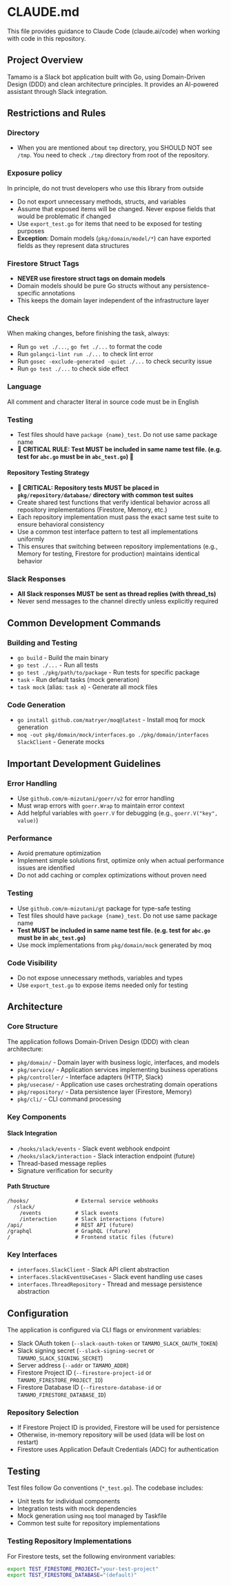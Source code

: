 # CLAUDE.md

This file provides guidance to Claude Code (claude.ai/code) when working with code in this repository.

## Project Overview

Tamamo is a Slack bot application built with Go, using Domain-Driven Design (DDD) and clean architecture principles. It provides an AI-powered assistant through Slack integration.

## Restrictions and Rules

### Directory

- When you are mentioned about `tmp` directory, you SHOULD NOT see `/tmp`. You need to check `./tmp` directory from root of the repository.

### Exposure policy

In principle, do not trust developers who use this library from outside

- Do not export unnecessary methods, structs, and variables
- Assume that exposed items will be changed. Never expose fields that would be problematic if changed
- Use `export_test.go` for items that need to be exposed for testing purposes
- **Exception**: Domain models (`pkg/domain/model/*`) can have exported fields as they represent data structures

### Firestore Struct Tags

- **NEVER use firestore struct tags on domain models**
- Domain models should be pure Go structs without any persistence-specific annotations
- This keeps the domain layer independent of the infrastructure layer

### Check

When making changes, before finishing the task, always:
- Run `go vet ./...`, `go fmt ./...` to format the code
- Run `golangci-lint run ./...` to check lint error
- Run `gosec -exclude-generated -quiet ./...` to check security issue
- Run `go test ./...` to check side effect

### Language

All comment and character literal in source code must be in English

### Testing

- Test files should have `package {name}_test`. Do not use same package name
- **🚨 CRITICAL RULE: Test MUST be included in same name test file. (e.g. test for `abc.go` must be in `abc_test.go`) 🚨**

#### Repository Testing Strategy
- **🚨 CRITICAL: Repository tests MUST be placed in `pkg/repository/database/` directory with common test suites**
- Create shared test functions that verify identical behavior across all repository implementations (Firestore, Memory, etc.)
- Each repository implementation must pass the exact same test suite to ensure behavioral consistency
- Use a common test interface pattern to test all implementations uniformly
- This ensures that switching between repository implementations (e.g., Memory for testing, Firestore for production) maintains identical behavior

### Slack Responses
- **All Slack responses MUST be sent as thread replies (with thread_ts)**
- Never send messages to the channel directly unless explicitly required

## Common Development Commands

### Building and Testing
- `go build` - Build the main binary
- `go test ./...` - Run all tests
- `go test ./pkg/path/to/package` - Run tests for specific package
- `task` - Run default tasks (mock generation)
- `task mock` (alias: `task m`) - Generate all mock files

### Code Generation
- `go install github.com/matryer/moq@latest` - Install moq for mock generation
- `moq -out pkg/domain/mock/interfaces.go ./pkg/domain/interfaces SlackClient` - Generate mocks

## Important Development Guidelines

### Error Handling
- Use `github.com/m-mizutani/goerr/v2` for error handling
- Must wrap errors with `goerr.Wrap` to maintain error context
- Add helpful variables with `goerr.V` for debugging (e.g., `goerr.V("key", value)`)

### Performance
- Avoid premature optimization
- Implement simple solutions first, optimize only when actual performance issues are identified
- Do not add caching or complex optimizations without proven need

### Testing
- Use `github.com/m-mizutani/gt` package for type-safe testing
- Test files should have `package {name}_test`. Do not use same package name
- **Test MUST be included in same name test file. (e.g. test for `abc.go` must be in `abc_test.go`)**
- Use mock implementations from `pkg/domain/mock` generated by moq

### Code Visibility
- Do not expose unnecessary methods, variables and types
- Use `export_test.go` to expose items needed only for testing

## Architecture

### Core Structure
The application follows Domain-Driven Design (DDD) with clean architecture:

- `pkg/domain/` - Domain layer with business logic, interfaces, and models
- `pkg/service/` - Application services implementing business operations
- `pkg/controller/` - Interface adapters (HTTP, Slack)
- `pkg/usecase/` - Application use cases orchestrating domain operations
- `pkg/repository/` - Data persistence layer (Firestore, Memory)
- `pkg/cli/` - CLI command processing

### Key Components

#### Slack Integration
- `/hooks/slack/events` - Slack event webhook endpoint
- `/hooks/slack/interaction` - Slack interaction endpoint (future)
- Thread-based message replies
- Signature verification for security

#### Path Structure
```
/hooks/               # External service webhooks
  /slack/
    /events           # Slack events
    /interaction      # Slack interactions (future)
/api/                 # REST API (future)
/graphql              # GraphQL (future)
/                     # Frontend static files (future)
```

### Key Interfaces
- `interfaces.SlackClient` - Slack API client abstraction
- `interfaces.SlackEventUseCases` - Slack event handling use cases
- `interfaces.ThreadRepository` - Thread and message persistence abstraction

## Configuration

The application is configured via CLI flags or environment variables:
- Slack OAuth token (`--slack-oauth-token` or `TAMAMO_SLACK_OAUTH_TOKEN`)
- Slack signing secret (`--slack-signing-secret` or `TAMAMO_SLACK_SIGNING_SECRET`)
- Server address (`--addr` or `TAMAMO_ADDR`)
- Firestore Project ID (`--firestore-project-id` or `TAMAMO_FIRESTORE_PROJECT_ID`)
- Firestore Database ID (`--firestore-database-id` or `TAMAMO_FIRESTORE_DATABASE_ID`)

### Repository Selection
- If Firestore Project ID is provided, Firestore will be used for persistence
- Otherwise, in-memory repository will be used (data will be lost on restart)
- Firestore uses Application Default Credentials (ADC) for authentication

## Testing

Test files follow Go conventions (`*_test.go`). The codebase includes:
- Unit tests for individual components
- Integration tests with mock dependencies
- Mock generation using `moq` tool managed by Taskfile
- Common test suite for repository implementations

### Testing Repository Implementations
For Firestore tests, set the following environment variables:
```bash
export TEST_FIRESTORE_PROJECT="your-test-project"
export TEST_FIRESTORE_DATABASE="(default)"
```

